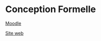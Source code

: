 # Conception Formelle
[Moodle](https://moodle1.u-bordeaux.fr/course/view.php?id=7891)

[Site web](https://www.labri.fr/perso/vpenelle/Enseignement/ConceptionFormelle/)